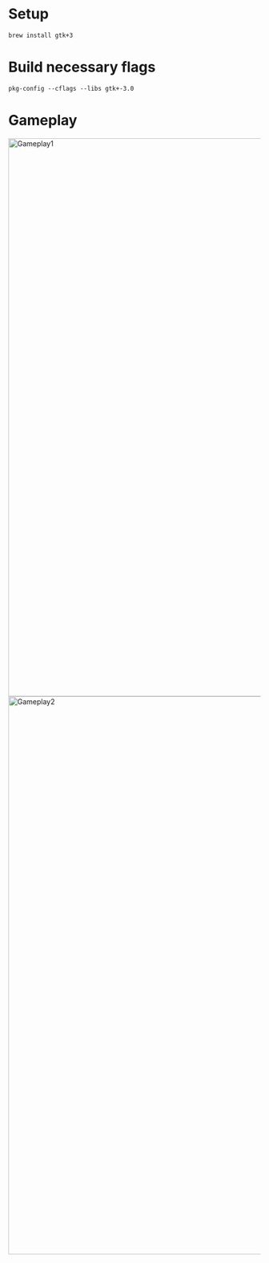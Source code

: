 # Setup
```
brew install gtk+3
```
# Build necessary flags
```
pkg-config --cflags --libs gtk+-3.0
```
# Gameplay
<img width="1112" alt="Gameplay1" src="https://github.com/mykbit/Tic-Tac-Toe-Game-C-GUI/assets/96201443/43c8d9dc-414f-4cab-9fa3-7189d34a785a">
<img width="1112" alt="Gameplay2" src="https://github.com/mykbit/Tic-Tac-Toe-Game-C-GUI/assets/96201443/a7d990da-6a37-491a-9d98-b970acc799f9">
